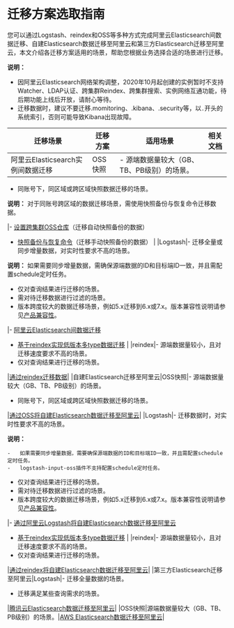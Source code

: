 # 迁移方案选取指南

您可以通过Logstash、reindex和OSS等多种方式完成阿里云Elasticsearch间数据迁移、自建Elasticsearch数据迁移至阿里云和第三方Elasticsearch迁移至阿里云，本文介绍各迁移方案适用的场景，帮助您根据业务选择合适的场景进行迁移。

**说明：**

-   因阿里云Elasticsearch网络架构调整，2020年10月起创建的实例暂时不支持Watcher、LDAP认证、跨集群Reindex、跨集群搜索、实例网络互通功能，待后期功能上线后开放，请耐心等待。
-   迁移数据时，建议不要迁移.momitoring、.kibana、.security等，以`.`开头的系统索引，否则可能导致Kibana出现故障。

|迁移场景|迁移方案|适用场景|相关文档|
|----|----|----|----|
|阿里云Elasticsearch实例间数据迁移|OSS快照|-   源端数据量较大（GB、TB、PB级别）的场景。
-   同账号下，同区域或跨区域快照数据迁移的场景。

**说明：** 对于同账号跨区域的数据迁移场景，需使用快照备份与恢复命令迁移数据。


|-   [设置跨集群OSS仓库](/cn.zh-CN/Elasticsearch/数据备份/设置跨集群OSS仓库.md)（迁移自动快照备份的数据）
-   [快照备份与恢复命令](/cn.zh-CN/Elasticsearch/数据备份/快照备份与恢复命令.md)（迁移手动快照备份的数据） |
|Logstash|-   迁移全量或同步增量数据，对实时性要求不高的场景。

**说明：** 如果需要同步增量数据，需确保源端数据的ID和目标端ID一致，并且需配置schedule定时任务。

-   仅对查询结果进行迁移的场景。
-   需对待迁移数据进行过滤的场景。
-   版本跨度较大的数据迁移场景，例如5.x迁移到6.x或7.x。版本兼容性说明请参见[产品兼容性](/cn.zh-CN/产品简介/产品兼容性.md)。

|-   [阿里云Elasticsearch间数据迁移](/cn.zh-CN/Logstash/快速入门/入门概述.md)
-   [基于reindex实现低版本多type数据迁移](/cn.zh-CN/最佳实践/Elasticsearch迁移/基于reindex实现低版本多type数据迁移.md) |
|reindex|-   源端数据量较小，且对迁移速度要求不高的场景。
-   仅对查询结果进行迁移的场景。

|[通过reindex迁移数据](/cn.zh-CN/最佳实践/Elasticsearch迁移/阿里云ES间数据迁移/通过reindex迁移数据.md)|
|自建Elasticsearch迁移至阿里云|OSS快照|-   源端数据量较大（GB、TB、PB级别）的场景。
-   同账号下，同区域或跨区域快照数据迁移的场景。

|[通过OSS将自建Elasticsearch数据迁移至阿里云](/cn.zh-CN/最佳实践/Elasticsearch迁移/自建ES数据迁移/通过OSS将自建Elasticsearch数据迁移至阿里云.md)|
|Logstash|-   迁移数据时，对实时性要求不高的场景。

**说明：**

    -   如果需要同步增量数据，需要确保源端数据的ID和目标端ID一致，并且需配置schedule定时任务。
    -   logstash-input-oss插件不支持配置schedule定时任务。
-   仅对查询结果进行迁移的场景。
-   需对待迁移数据进行过滤的场景。
-   版本跨度较大的数据迁移场景，例如5.x迁移到6.x或7.x。版本兼容性说明请参见[产品兼容性](/cn.zh-CN/产品简介/产品兼容性.md)。

|-   [通过阿里云Logstash将自建Elasticsearch数据迁移至阿里云](/cn.zh-CN/最佳实践/Elasticsearch迁移/自建ES数据迁移/通过阿里云Logstash将自建Elasticsearch数据迁移至阿里云.md)
-   [基于reindex实现低版本多type数据迁移](/cn.zh-CN/最佳实践/Elasticsearch迁移/基于reindex实现低版本多type数据迁移.md) |
|reindex|-   源端数据量较小，且对迁移速度要求不高的场景。
-   仅对查询结果进行迁移的场景。

|[通过reindex将自建Elasticsearch数据迁移至阿里云](/cn.zh-CN/最佳实践/Elasticsearch迁移/自建ES数据迁移/通过reindex将自建Elasticsearch数据迁移至阿里云.md)|
|第三方Elasticsearch迁移至阿里云|Logstash|-   迁移全量数据的场景。
-   迁移满足某些查询需求的场景。

|[腾讯云Elasticsearch数据迁移至阿里云](/cn.zh-CN/最佳实践/Elasticsearch迁移/第三方ES数据迁移/腾讯云Elasticsearch数据迁移至阿里云.md)|
|OSS快照|源端数据量较大（GB、TB、PB级别）的场景。|[AWS Elasticsearch数据迁移至阿里云](/cn.zh-CN/最佳实践/Elasticsearch迁移/第三方ES数据迁移/从AWS迁移Elasticsearch索引至阿里云.md)|

